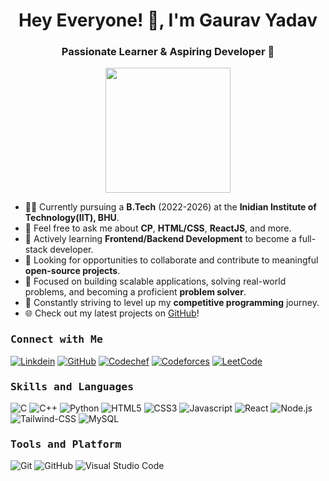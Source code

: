 
<h1 align="center">Hey Everyone! 👋, I'm Gaurav Yadav</h1>
<h3 align="center">Passionate Learner & Aspiring Developer 🚀</h3>

<p align="center"> 
  <img src="https://github.com/thompsonemerson/thompsonemerson/raw/master/cover-thompson.png" height="200"/>
</p>

- 👨‍🎓 Currently pursuing a **B.Tech** (2022-2026) at the **Inidian Institute of Technology(IIT), BHU**.
- 💬 Feel free to ask me about **CP**, **HTML/CSS**, **ReactJS**, and more.
- 🌱 Actively learning **Frontend/Backend Development** to become a full-stack developer.
- 🤝 Looking for opportunities to collaborate and contribute to meaningful **open-source projects**.
- 🎯 Focused on building scalable applications, solving real-world problems, and becoming a proficient **problem solver**.
- 🚀 Constantly striving to level up my **competitive programming** journey.
- 🌐 Check out my latest projects on [GitHub](https://github.com/gaurav6076)!



<h3><b><samp>Connect with Me</samp></b></h3>

[![Linkdein](https://img.shields.io/badge/LinkedIn-0077B5?style=for-the-badge&logo=linkedin&logoColor=white)](https://www.linkedin.com/in/gaurav-yadav-6b2364166/)
[![GitHub](https://img.shields.io/badge/-GitHub-181717?style=for-the-badge&logo=GitHub&logoColor=white)](https://github.com/gaurav6076)
[![Codechef](https://img.shields.io/badge/-CodeChef-5B4638?style=for-the-badge&logo=CodeChef&logoColor=white)](https://www.codechef.com/users/gaurav_4132)
[![Codeforces](https://img.shields.io/badge/-Codeforces-1F8ACB?style=for-the-badge&logo=Codeforces&logoColor=white)](https://codeforces.com/profile/james_067) 
[![LeetCode](https://img.shields.io/badge/-Leetcode-000000?style=for-the-badge&logo=Leetcode&logoColor=white)](https://leetcode.com/u/James_0670/) 

<h3><b><samp>Skills and Languages</samp></b></h3>

![C](https://img.shields.io/badge/C-27338e?style=for-the-badge&logo=c&logoColor=white)
![C++](https://img.shields.io/badge/C++-00599C?style=for-the-badge&logo=c%2B%2B&logoColor=white)
![Python](https://img.shields.io/badge/Python-3776AB?style=for-the-badge&logo=Python&logoColor=white)
![HTML5](https://img.shields.io/badge/HTML5-E34F26?style=for-the-badge&logo=HTML5&logoColor=white)
![CSS3](https://img.shields.io/badge/CSS3-1572B6?style=for-the-badge&logo=CSS3&logoColor=white)
![Javascript](https://img.shields.io/badge/JavaScript-F7DF1E?style=for-the-badge&logo=javascript&logoColor=black)
![React](https://img.shields.io/badge/React-20232A?style=for-the-badge&logo=react&logoColor=61DAFB)
![Node.js](https://img.shields.io/badge/Node.js-339933?style=for-the-badge&logo=Node.js&logoColor=white)
![Tailwind-CSS](https://img.shields.io/badge/Tailwind_CSS-06B6D4?style=for-the-badge&logo=Tailwind-CSS&logoColor=white)
![MySQL](https://img.shields.io/badge/MySQL-4479A1?style=for-the-badge&logo=MySQL&logoColor=white)


<h3><b><samp>Tools and Platform</samp></b></h3>

![Git](https://img.shields.io/badge/Git-999999?style=for-the-badge&logo=Git&logoColor=red)
![GitHub](https://img.shields.io/badge/GitHub-181717?style=for-the-badge&logo=github)
![Visual Studio Code](https://img.shields.io/badge/Visual_Studio_Code-007ACC?style=for-the-badge&logo=Visual-Studio-Code&logoColor=white)
